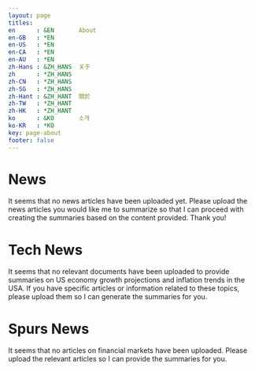 ```yaml
---
layout: page
titles:
en      : &EN       About
en-GB   : *EN
en-US   : *EN
en-CA   : *EN
en-AU   : *EN
zh-Hans : &ZH_HANS  关于
zh      : *ZH_HANS
zh-CN   : *ZH_HANS
zh-SG   : *ZH_HANS
zh-Hant : &ZH_HANT  關於
zh-TW   : *ZH_HANT
zh-HK   : *ZH_HANT
ko      : &KO       소개
ko-KR   : *KO
key: page-about
footer: false
---
```



# News

It seems that no news articles have been uploaded yet. Please upload the news articles you would like me to summarize so that I can proceed with creating the summaries based on the content provided. Thank you!

# Tech News

It seems that no relevant documents have been uploaded to provide summaries on US economy growth projections and inflation trends in the USA. If you have specific articles or information related to these topics, please upload them so I can generate the summaries for you.

# Spurs News

It seems that no articles on financial markets have been uploaded. Please upload the relevant articles so I can provide the summaries for you.

